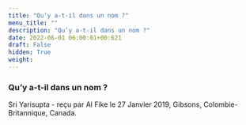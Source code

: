 ```yaml
---
title: "Qu’y a-t-il dans un nom ?"
menu_title: ""
description: "Qu’y a-t-il dans un nom ?"
date: 2022-06-01 06:00:01+00:621
draft: False
hidden: True
weight:
---
```

### Qu’y a-t-il dans un nom ?

Sri Yarisupta - reçu par Al Fike le 27 Janvier 2019, Gibsons, Colombie-Britannique, Canada.



